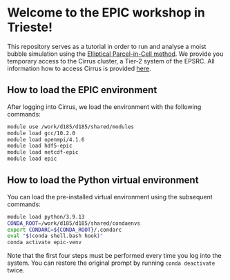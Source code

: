 Welcome to the EPIC workshop in Trieste!
========================================

This repository serves as a tutorial in order to run and analyse a moist bubble simulation using the [Elliptical Parcel-in-Cell method](https://doi.org/10.1016/j.jcpx.2023.100136). We provide you temporary access to the Cirrus cluster, a Tier-2 system of the EPSRC. All information how to access Cirrus is provided [here](system_access.md).

How to load the EPIC environment
--------------------------------
After logging into Cirrus, we load the environment with the following commands:
```bash
module use /work/d185/d185/shared/modules
module load gcc/10.2.0
module load openmpi/4.1.6
module load hdf5-epic
module load netcdf-epic
module load epic
```

How to load the Python virtual environment
------------------------------------------
You can load the pre-installed virtual environment using the subsequent commands:
```bash
module load python/3.9.13
CONDA_ROOT=/work/d185/d185/shared/condaenvs
export CONDARC=${CONDA_ROOT}/.condarc
eval "$(conda shell.bash hook)"
conda activate epic-venv
```
Note that the first four steps must be performed every time you log into the system. You can restore the original prompt by running ```conda deactivate``` twice.
